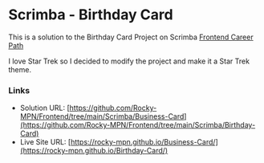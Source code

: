 # Scrimba - Birthday Card

This is a solution to the Birthday Card Project on Scrimba [Frontend Career Path](https://scrimba.com/learn/frontend)

I love Star Trek so I decided to modify the project and make it a Star Trek theme.


### Links

- Solution URL: [https://github.com/Rocky-MPN/Frontend/tree/main/Scrimba/Business-Card](https://github.com/Rocky-MPN/Frontend/tree/main/Scrimba/Birthday-Card)
- Live Site URL: [https://rocky-mpn.github.io/Business-Card/](https://rocky-mpn.github.io/Birthday-Card/)
